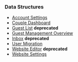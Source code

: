 ### Data Structures

* [Account Settings](https://github.com/AmpersandHQ/gettingmarried/wiki/Account-Settings-data-structure)
* [Couple Dashboard](https://github.com/AmpersandHQ/gettingmarried/wiki/Couple-dashboard-data-structure)
* [Guest List](https://github.com/AmpersandHQ/gettingmarried/wiki/Guest-List-Data-Structure) **deprecated**
* [Guest Management Overview](https://github.com/AmpersandHQ/gettingmarried/wiki/Guest-Management-Overview-data-structure)
* [Inbox](https://github.com/AmpersandHQ/gettingmarried/wiki/Inbox-data-structure) **deprecated**
* [User Migration](https://github.com/AmpersandHQ/gettingmarried/wiki/User-migration-data-structure)
* [Website Editor](https://github.com/AmpersandHQ/gettingmarried/wiki/Website-Editor-Data-Structure) **deprecated**
* [Website Settings](https://github.com/AmpersandHQ/gettingmarried/wiki/Website-Settings-data-structure)